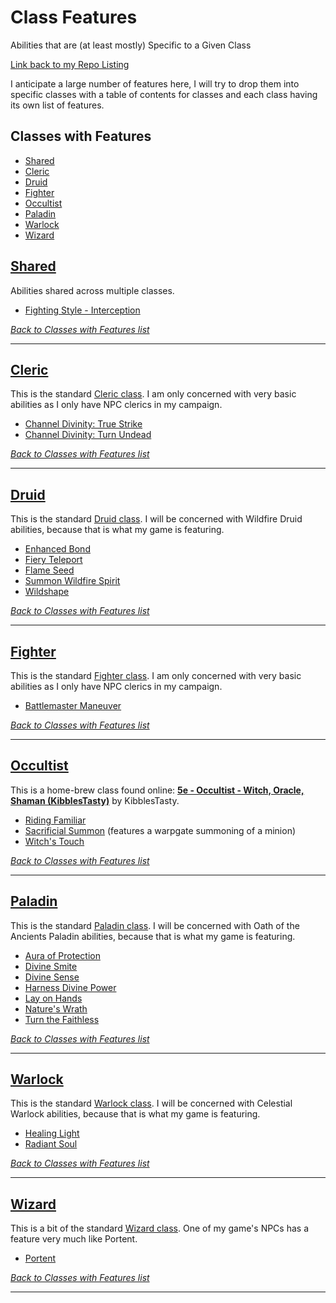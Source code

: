 # Class Features
Abilities that are (at least mostly) Specific to a Given Class

[Link back to my Repo Listing](https://github.com/Jeznar/GitRepo)

I anticipate a large number of features here, I will try to drop them into specific classes with a table of contents for classes and each class having its own list of features.

## Classes with Features

* [Shared](#shared)
* [Cleric](#cleric)
* [Druid](#druid)
* [Fighter](#fighter)
* [Occultist](#occultist)
* [Paladin](#paladin)
* [Warlock](#warlock)
* [Wizard](#wizard)

## [Shared](Shared#shared)

Abilities shared across multiple classes.

* [Fighting Style - Interception](Shared#fighting-style-interception)

[*Back to Classes with Features list*](#classes-with-features)

---

## [Cleric](Cleric#cleric)

This is the standard [Cleric class](https://www.dndbeyond.com/classes/cleric).  I am only concerned with very basic abilities as I only have NPC clerics in my campaign.

* [Channel Divinity: True Strike](Cleric#channel-divinity-true-strike)
* [Channel Divinity: Turn Undead](Cleric#channel-divinity-turn-undead)


[*Back to Classes with Features list*](#classes-with-features)

---

## [Druid](Druid#druid)

This is the standard [Druid class](https://www.dndbeyond.com/classes/druid).  I will be concerned with Wildfire Druid abilities, because that is what my game is featuring.

* [Enhanced Bond](Druid#enhanced-bond)
* [Fiery Teleport](Druid#firey-teleport)
* [Flame Seed](Druid#flame-seed)
* [Summon Wildfire Spirit](Druid#summon-wildfire-spirit)
* [Wildshape](Druid#wildshape)


[*Back to Classes with Features list*](#classes-with-features)

---

## [Fighter](Fighter#fighter)

This is the standard [Fighter class](https://www.dndbeyond.com/classes/fighter).  I am only concerned with very basic abilities as I only have NPC clerics in my campaign.

* [Battlemaster Maneuver](Fighter#battlemaster-maneuver)

[*Back to Classes with Features list*](#classes-with-features)

---

## [Occultist](Occultist#druid)

This is a home-brew class found online: **[5e - Occultist - Witch, Oracle, Shaman (KibblesTasty)](https://www.gmbinder.com/share/-M-WtrKeZNFdEXq0MKXw)** by KibblesTasty.

* [Riding Familiar](Occultist#riding-familiar)
* [Sacrificial Summon](Occultist#sacrificial-summon) (features a warpgate summoning of a minion)
* [Witch's Touch](Occultist#witch-touch)

[*Back to Classes with Features list*](#classes-with-features)

---

## [Paladin](Paladin#paladin)

This is the standard [Paladin class](https://www.dndbeyond.com/classes/paladin).  I will be concerned with Oath of the Ancients Paladin abilities, because that is what my game is featuring.

* [Aura of Protection](Paladin#aura-of-protection)
* [Divine Smite](Paladin#divine-smite)
* [Divine Sense](Paladin#divine-sense)
* [Harness Divine Power](Paladin#harness=divine-power)
* [Lay on Hands](Paladin#lay-on-hands)
* [Nature's Wrath](Paladin#natures-wrath)
* [Turn the Faithless](Paladin#turn-the-faithless)

[*Back to Classes with Features list*](#classes-with-features)

---

## [Warlock](Warlock#warlock)

This is the standard [Warlock class](https://www.dndbeyond.com/classes/warlock).  I will be concerned with Celestial Warlock abilities, because that is what my game is featuring.

* [Healing Light](Warlock#healing-light)
* [Radiant Soul](Warlock#radiant-soul)

[*Back to Classes with Features list*](#classes-with-features)

---

## [Wizard](Wizard#wizard)

This is a bit of the standard [Wizard class](https://www.dndbeyond.com/classes/wizard).  One of my game's NPCs has a feature very much like Portent.

* [Portent](Wizard#portent)

[*Back to Classes with Features list*](#classes-with-features)

---